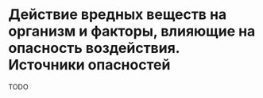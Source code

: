 # Действие вредных веществ на организм и факторы, влияющие на опасность воздействия. Источники опасностей

TODO

